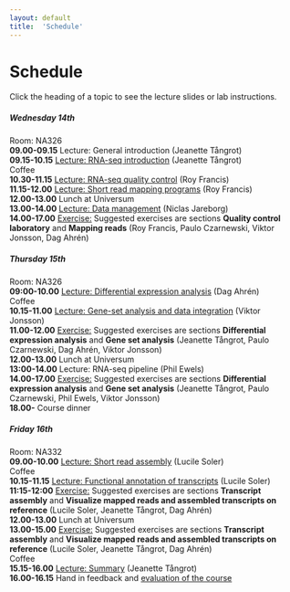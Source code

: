 ```yaml
---
layout: default
title:  'Schedule'
---
```


# Schedule

Click the heading of a topic to see the lecture slides or lab instructions.

#####  **Wednesday 14th**    
Room: NA326  
**09.00-09.15** Lecture: General introduction (Jeanette Tångrot)  
**09.15-10.15** [Lecture: RNA-seq introduction](slides/not_yet_available.pdf) (Jeanette Tångrot)  
Coffee  
**10.30-11.15** [Lecture: RNA-seq quality control](slides/not_yet_available.pdf) (Roy Francis)  
**11.15-12.00** [Lecture: Short read mapping programs](slides/not_yet_available.pdf) (Roy Francis)  
**12.00-13.00** Lunch at Universum  
**13.00-14.00** [Lecture: Data management](slides/not_yet_available.pdf) (Niclas Jareborg)  
**14.00-17.00** [Exercise:](labs/index) Suggested exercises are sections **Quality control laboratory** and **Mapping reads** (Roy Francis, Paulo Czarnewski, Viktor Jonsson, Dag Ahrén)  
  
  
#####  **Thursday 15th**  
Room: NA326  
**09:00-10.00** [Lecture: Differential expression analysis](slides/not_yet_available.pdf) (Dag Ahrén)  
Coffee  
**10.15-11.00** [Lecture: Gene-set analysis and data integration](slides/not_yet_available.pdf) (Viktor Jonsson)   
**11.00-12.00** [Exercise:](labs/index) Suggested exercises are sections **Differential expression analysis** and **Gene set analysis** (Jeanette Tångrot, Paulo Czarnewski, Dag Ahrén, Viktor Jonsson)  
**12.00-13.00** Lunch at Universum  
**13:00-14.00** Lecture: RNA-seq pipeline (Phil Ewels)   
**14.00-17.00** [Exercise:](labs/index) Suggested exercises are sections **Differential expression analysis** and **Gene set analysis** (Jeanette Tångrot, Paulo Czarnewski, Phil Ewels, Viktor Jonsson)  
**18.00-** Course dinner  
  
  
#####  **Friday 16th**  
Room: NA332  
**09.00-10.00** [Lecture: Short read assembly](slides/) (Lucile Soler)  
Coffee  
**10.15-11.15** [Lecture: Functional annotation of transcripts](slides/not_yet_available.pdf) (Lucile Soler)  
**11:15-12:00** [Exercise:](labs/index) Suggested exercises are sections **Transcript assembly** and **Visualize mapped reads and assembled transcripts on reference** (Lucile Soler, Jeanette Tångrot, Dag Ahrén)  
**12.00-13.00** Lunch at Universum  
**13.00-15.00** [Exercise:](labs/index) Suggested exercises are sections **Transcript assembly** and **Visualize mapped reads and assembled transcripts on reference** (Lucile Soler, Jeanette Tångrot, Dag Ahrén)  
Coffee  
**15.15-16.00** [Lecture: Summary](slides/not_yet_available.pdf) (Jeanette Tångrot)  
**16.00-16.15** Hand in feedback and [evaluation of the course](evaluation)  


